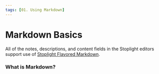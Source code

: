 ```yaml
---
tags: [01. Using Markdown]
---
```


# Markdown Basics

All of the notes, descriptions, and content fields in the Stoplight editors support use of [Stoplight Flavored Markdown](./stoplight-flavored-markdown.md).

### What is Markdown?
